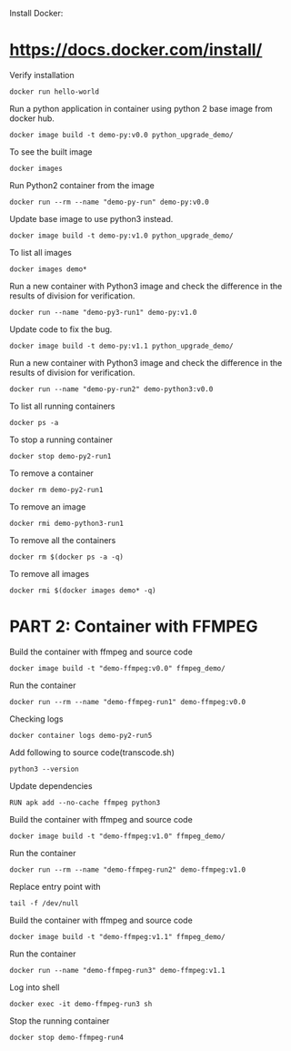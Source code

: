 Install Docker:

# https://docs.docker.com/install/

Verify installation

```
docker run hello-world
```

Run a python application in container using python 2 base image from docker hub.

```
docker image build -t demo-py:v0.0 python_upgrade_demo/
```

To see the built image
```
docker images
```

Run Python2 container from the image

```
docker run --rm --name "demo-py-run" demo-py:v0.0
```

Update base image to use python3 instead.

```
docker image build -t demo-py:v1.0 python_upgrade_demo/
```

To list all images
```
docker images demo*
```

Run a new container with Python3 image and check the difference in the results of division for verification.
```
docker run --name "demo-py3-run1" demo-py:v1.0
```

Update code to fix the bug.

```
docker image build -t demo-py:v1.1 python_upgrade_demo/
```

Run a new container with Python3 image and check the difference in the results of division for verification.
```
docker run --name "demo-py-run2" demo-python3:v0.0 
```

To list all running containers
```
docker ps -a
```

To stop a running container

```
docker stop demo-py2-run1
```

To remove a container

```
docker rm demo-py2-run1
```

To remove an image

```
docker rmi demo-python3-run1
```

To remove all the containers

```
docker rm $(docker ps -a -q)
```

To remove all images

```
docker rmi $(docker images demo* -q)
```


# PART 2: Container with FFMPEG 

Build the container with ffmpeg and source code
```
docker image build -t "demo-ffmpeg:v0.0" ffmpeg_demo/
```

Run the container 
```
docker run --rm --name "demo-ffmpeg-run1" demo-ffmpeg:v0.0
```

Checking logs
```
docker container logs demo-py2-run5
```

Add following to source code(transcode.sh)

```
python3 --version
```

Update dependencies

```
RUN apk add --no-cache ffmpeg python3
```

Build the container with ffmpeg and source code
```
docker image build -t "demo-ffmpeg:v1.0" ffmpeg_demo/
```

Run the container 
```
docker run --rm --name "demo-ffmpeg-run2" demo-ffmpeg:v1.0
```

Replace entry point with

```
tail -f /dev/null
```

Build the container with ffmpeg and source code
```
docker image build -t "demo-ffmpeg:v1.1" ffmpeg_demo/
```

Run the container 
```
docker run --name "demo-ffmpeg-run3" demo-ffmpeg:v1.1
```

Log into shell
```
docker exec -it demo-ffmpeg-run3 sh

```

Stop the running container

```
docker stop demo-ffmpeg-run4
```